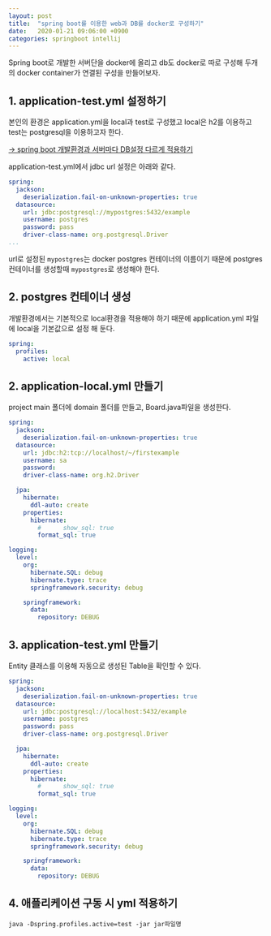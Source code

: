 ```yaml
---
layout: post
title:  "spring boot를 이용한 web과 DB를 docker로 구성하기"
date:   2020-01-21 09:06:00 +0900
categories: springboot intellij
---
```


Spring boot로 개발한 서버단을 docker에 올리고 db도 docker로 따로 구성해 두개의 docker container가 연결된 구성을 만들어보자.

## 1. application-test.yml 설정하기
본인의 환경은 application.yml을 local과 test로 구성했고 local은 h2를 이용하고 test는 postgresql을 이용하고자 한다.

[-> spring boot 개발환경과 서버마다 DB설정 다르게 적용하기](https://geeshow.github.io/springboot/intellij/2020/01/21/springboot-deply-strategy.html)

application-test.yml에서 jdbc url 설정은 아래와 같다.
```yml
spring:
  jackson:
    deserialization.fail-on-unknown-properties: true
  datasource:
    url: jdbc:postgresql://mypostgres:5432/example
    username: postgres
    password: pass
    driver-class-name: org.postgresql.Driver
...
```
url로 설정된 `mypostgres`는 docker postgres 컨테이너의 이름이기 때문에 postgres 컨테이너를 생성할때 `mypostgres`로 생성해야 한다.

## 2. postgres 컨테이너 생성
개발환경에서는 기본적으로 local환경을 적용해야 하기 때문에 application.yml 파일에 local을 기본값으로 설정 해 둔다.

```yaml
spring:
  profiles:
    active: local
```

## 2. application-local.yml 만들기
project main 폴더에 domain 폴더를 만들고, Board.java파일을 생성한다.

```yaml
spring:
  jackson:
    deserialization.fail-on-unknown-properties: true
  datasource:
    url: jdbc:h2:tcp://localhost/~/firstexample
    username: sa
    password:
    driver-class-name: org.h2.Driver

  jpa:
    hibernate:
      ddl-auto: create
    properties:
      hibernate:
        #      show_sql: true
        format_sql: true

logging:
  level:
    org:
      hibernate.SQL: debug
      hibernate.type: trace
      springframework.security: debug

    springframework:
      data:
        repository: DEBUG
```

## 3. application-test.yml 만들기
Entity 클래스를 이용해 자동으로 생성된 Table을 확인할 수 있다.

```yaml
spring:
  jackson:
    deserialization.fail-on-unknown-properties: true
  datasource:
    url: jdbc:postgresql://localhost:5432/example
    username: postgres
    password: pass
    driver-class-name: org.postgresql.Driver

  jpa:
    hibernate:
      ddl-auto: create
    properties:
      hibernate:
        #      show_sql: true
        format_sql: true

logging:
  level:
    org:
      hibernate.SQL: debug
      hibernate.type: trace
      springframework.security: debug

    springframework:
      data:
        repository: DEBUG
```

## 4. 애플리케이션 구동 시 yml 적용하기

```
java -Dspring.profiles.active=test -jar jar파일명
```